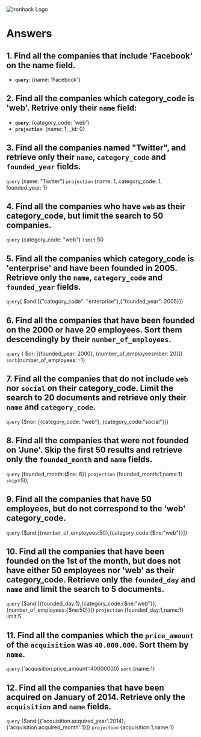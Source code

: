 ![Ironhack Logo](https://i.imgur.com/1QgrNNw.png)

# Answers

## 1. Find all the companies that include 'Facebook' on the **name** field.

 - **`query`**: {name: 'Facebook'}

 
 
 
 ## 2. Find all the companies which **category_code** is 'web'. Retrive only their `name` field:

 - **`query`**: {category_code: 'web'}
 - **`projection`**: {name: 1, _id: 0}

## 3. Find all the companies named "Twitter", and retrieve only their `name`, `category_code` and `founded_year` fields.
 `query` {name: "Twitter"}
 `projection` {name: 1, category_code: 1, founded_year: 1}

## 4. Find all the companies who have `web` as their **category_code**, but limit the search to 50 companies.

 `query` {category_code: "web"}
 `limit` 50

## 5. Find all the companies which **category_code** is 'enterprise' and have been founded in 2005. Retrieve only the `name`, `category_code` and `founded_year` fields.

`query`{ $and:[{"category_code": "enterprise"},{"founded_year": 2005}]}


## 6. Find all the companies that have been **founded** on the 2000 or have 20 **employees**. Sort them descendingly by their `number_of_employees`.
`query` { $or: [{founded_year: 2000}, {number_of_employeesmber: 20}]}
`sort`{number_of_employees: -1}

## 7. Find all the companies that do not include `web` nor `social` on their **category_code**. Limit the search to 20 documents and retrieve only their `name` and `category_code`.

`query` {$nor: [{category_code: "web"}, {category_code:"social"}]}

## 8. Find all the companies that were not **founded** on 'June'. Skip the first 50 results and retrieve only the `founded_month` and `name` fields.
`query` {founded_month:{$ne: 6}}
`projection` {founded_month:1,name:1}
`skip`=50;

## 9. Find all the companies that have 50 employees, but do not correspond to the 'web' **category_code**. 

`query` {$and:[{number_of_employees:50},{category_code:{$ne:"web"}}]}

## 10. Find all the companies that have been founded on the 1st of the month, but does not have either 50 employees nor 'web' as their **category_code**. Retrieve only the `founded_day` and `name` and limit the search to 5 documents.

`query` {$and:[{founded_day:1},{category_code:{$ne:"web"}},{number_of_employees:{$ne:50}}]}
`projection` {founded_day:1,name:1}
limit:5

## 11. Find all the companies which the `price_amount` of the `acquisition` was **`40.000.000`**. Sort them by `name`.
`query` {'acquisition.price_amount':40000000}
`sort`:{name:1}

## 12. Find all the companies that have been acquired on January of 2014. Retrieve only the `acquisition` and `name` fields.

`query` {$and:[{'acquisition.acquired_year':2014},{'acquisition.acquired_month':1}]}
`projection` {acquisition:1,name:1}